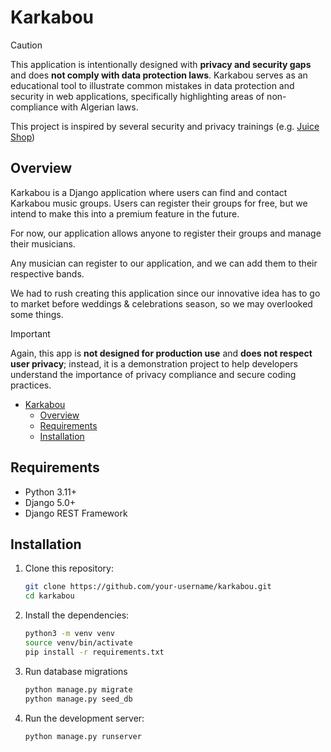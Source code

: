 # Karkabou

> [!CAUTION]
> This application is intentionally designed with **privacy and security gaps** and does **not comply with data protection laws**. Karkabou serves as an educational tool to illustrate common mistakes in data protection and security in web applications, specifically highlighting areas of non-compliance with Algerian laws.
>
> This project is inspired by several security and privacy trainings (e.g. [Juice Shop](https://owasp.org/www-project-juice-shop/))

## Overview

Karkabou is a Django application where users can find and contact Karkabou music groups. Users can register their groups for free, but we intend to make this into a premium feature in the future.

For now, our application allows anyone to register their groups and manage their musicians.

Any musician can register to our application, and we can add them to their respective bands.

We had to rush creating this application since our innovative idea has to go to market before weddings & celebrations season, so we may overlooked some things.

> [!IMPORTANT]
> 
> Again, this app is **not designed for production use** and **does not respect user privacy**; instead, it is a demonstration project to help developers understand the importance of privacy compliance and secure coding practices.


- [Karkabou](#karkabou)
  - [Overview](#overview)
  - [Requirements](#requirements)
  - [Installation](#installation)

## Requirements
- Python 3.11+
- Django 5.0+
- Django REST Framework

## Installation
1. Clone this repository:
    ```bash
    git clone https://github.com/your-username/karkabou.git
    cd karkabou
    ```
2. Install the dependencies:
    ```bash
    python3 -m venv venv
    source venv/bin/activate
    pip install -r requirements.txt
    ```
3. Run database migrations
    ```bash
    python manage.py migrate
    python manage.py seed_db
    ```
4. Run the development server:
    ```bash
    python manage.py runserver
    ```
